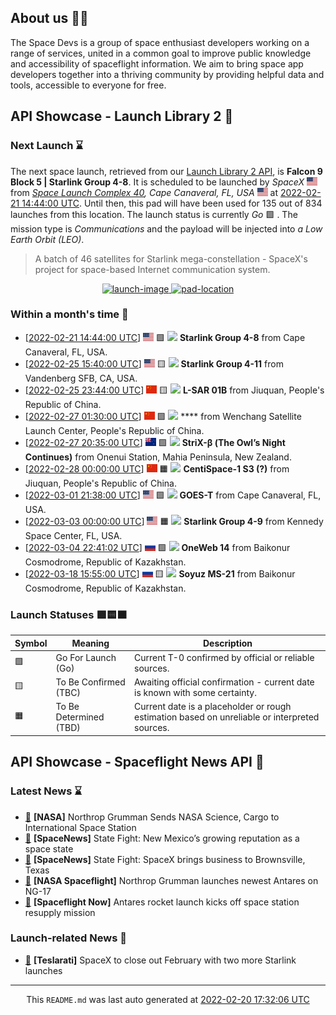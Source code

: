 ## About us 🧑‍🚀
The Space Devs is a group of space enthusiast developers working on a range of
services, united in a common goal to improve public knowledge and accessibility
of spaceflight information. We aim to bring space app developers together into a
thriving community by providing helpful data and tools, accessible to everyone
for free.

## API Showcase - Launch Library 2 🚀

### Next Launch ⌛
The next space launch, retrieved from our
<a href="https://thespacedevs.com/llapi">Launch Library 2 API</a>, is
**Falcon 9 Block 5 | Starlink Group 4-8**. It is scheduled to be launched by *SpaceX*
<img width="17" src="https://raw.githubusercontent.com/lipis/flag-icons/main/flags/4x3/us.svg" />
from *<a href="https://en.wikipedia.org/wiki/Cape_Canaveral_Air_Force_Station_Space_Launch_Complex_40">Space Launch Complex 40</a>, Cape Canaveral, FL, USA*
<img width="17" src="https://raw.githubusercontent.com/lipis/flag-icons/main/flags/4x3/us.svg" />
at <a href="https://www.timeanddate.com/worldclock/fixedtime.html?iso=20220221T144400">2022-02-21 14:44:00 UTC</a>.  Until
then, this pad will have been used for 135
out of 834 launches from this location. The launch status is currently
*Go* 🟩 . The mission type is
*Communications* and the payload will be injected
into *a Low Earth Orbit
(LEO)*.
<br>
<blockquote>
  A batch of 46 satellites for Starlink mega-constellation - SpaceX's project for space-based Internet communication system.
</blockquote>

<p float="left" align="center">
  <a href="https://en.wikipedia.org/wiki/Falcon_9" >
    <img alt="launch-image" height="200" src="https://spacelaunchnow-prod-east.nyc3.digitaloceanspaces.com/media/launch_images/falcon2520925_image_20220220104418.png" />
  </a>
  <a href="http://maps.google.com/maps?q=28.56194122,-80.57735736" >
    <img alt="pad-location" height="200" src="https://spacelaunchnow-prod-east.nyc3.digitaloceanspaces.com/media/launch_images/location_12_20200803142519.jpg"  />
  </a>
</p>

### Within a month's time 📅
- \[<a href="https://www.timeanddate.com/worldclock/fixedtime.html?iso=20220221T144400">2022-02-21 14:44:00 UTC</a>\]  <img width="17" src="https://raw.githubusercontent.com/lipis/flag-icons/main/flags/4x3/us.svg" /> 🟩  <a href="https://www.google.com/calendar/render?action=TEMPLATE&text=Falcon 9 Block 5 | Starlink Group 4-8&location=Cape Canaveral, FL, USA&dates=20220221T144400Z%2F20220221T144400Z"><img border="0" width="15" src="https://upload.wikimedia.org/wikipedia/commons/a/a5/Google_Calendar_icon_%282020%29.svg"></a> **Starlink Group 4-8** from Cape Canaveral, FL, USA.
- \[<a href="https://www.timeanddate.com/worldclock/fixedtime.html?iso=20220225T154000">2022-02-25 15:40:00 UTC</a>\]  <img width="17" src="https://raw.githubusercontent.com/lipis/flag-icons/main/flags/4x3/us.svg" /> 🟨  <a href="https://www.google.com/calendar/render?action=TEMPLATE&text=Falcon 9 Block 5 | Starlink Group 4-11&location=Vandenberg SFB, CA, USA&dates=20220225T154000Z%2F20220225T213700Z"><img border="0" width="15" src="https://upload.wikimedia.org/wikipedia/commons/a/a5/Google_Calendar_icon_%282020%29.svg"></a> **Starlink Group 4-11** from Vandenberg SFB, CA, USA.
- \[<a href="https://www.timeanddate.com/worldclock/fixedtime.html?iso=20220225T234400">2022-02-25 23:44:00 UTC</a>\]  <img width="17" src="https://raw.githubusercontent.com/lipis/flag-icons/main/flags/4x3/cn.svg" /> 🟨  <a href="https://www.google.com/calendar/render?action=TEMPLATE&text=Long March 4C | L-SAR 01B&location=Jiuquan, People&#x27;s Republic of China&dates=20220225T234400Z%2F20220225T234400Z"><img border="0" width="15" src="https://upload.wikimedia.org/wikipedia/commons/a/a5/Google_Calendar_icon_%282020%29.svg"></a> **L-SAR 01B** from Jiuquan, People's Republic of China.
- \[<a href="https://www.timeanddate.com/worldclock/fixedtime.html?iso=20220227T013000">2022-02-27 01:30:00 UTC</a>\]  <img width="17" src="https://raw.githubusercontent.com/lipis/flag-icons/main/flags/4x3/cn.svg" /> 🟩  <a href="https://www.google.com/calendar/render?action=TEMPLATE&text=Long March 8 (Core Only) | Hainan-1 to 4 and Others&location=Wenchang Satellite Launch Center, People&#x27;s Republic of China&dates=20220227T013000Z%2F20220227T063000Z"><img border="0" width="15" src="https://upload.wikimedia.org/wikipedia/commons/a/a5/Google_Calendar_icon_%282020%29.svg"></a> **** from Wenchang Satellite Launch Center, People's Republic of China.
- \[<a href="https://www.timeanddate.com/worldclock/fixedtime.html?iso=20220227T203500">2022-02-27 20:35:00 UTC</a>\]  <img width="17" src="https://raw.githubusercontent.com/lipis/flag-icons/main/flags/4x3/nz.svg" /> 🟩  <a href="https://www.google.com/calendar/render?action=TEMPLATE&text=Electron | The Owl’s Night Continues&location=Onenui Station, Mahia Peninsula, New Zealand&dates=20220227T203500Z%2F20220227T203500Z"><img border="0" width="15" src="https://upload.wikimedia.org/wikipedia/commons/a/a5/Google_Calendar_icon_%282020%29.svg"></a> **StriX-β (The Owl’s Night Continues)** from Onenui Station, Mahia Peninsula, New Zealand.
- \[<a href="https://www.timeanddate.com/worldclock/fixedtime.html?iso=20220228T000000">2022-02-28 00:00:00 UTC</a>\]  <img width="17" src="https://raw.githubusercontent.com/lipis/flag-icons/main/flags/4x3/cn.svg" /> 🟧  <a href="https://www.google.com/calendar/render?action=TEMPLATE&text=Kuaizhou 1A | CentiSpace-1 S3 (?)&location=Jiuquan, People&#x27;s Republic of China&dates=20220228T000000Z%2F20220228T000000Z"><img border="0" width="15" src="https://upload.wikimedia.org/wikipedia/commons/a/a5/Google_Calendar_icon_%282020%29.svg"></a> **CentiSpace-1 S3 (?)** from Jiuquan, People's Republic of China.
- \[<a href="https://www.timeanddate.com/worldclock/fixedtime.html?iso=20220301T213800">2022-03-01 21:38:00 UTC</a>\]  <img width="17" src="https://raw.githubusercontent.com/lipis/flag-icons/main/flags/4x3/us.svg" /> 🟩  <a href="https://www.google.com/calendar/render?action=TEMPLATE&text=Atlas V 541 | GOES-T&location=Cape Canaveral, FL, USA&dates=20220301T213800Z%2F20220301T233800Z"><img border="0" width="15" src="https://upload.wikimedia.org/wikipedia/commons/a/a5/Google_Calendar_icon_%282020%29.svg"></a> **GOES-T** from Cape Canaveral, FL, USA.
- \[<a href="https://www.timeanddate.com/worldclock/fixedtime.html?iso=20220303T000000">2022-03-03 00:00:00 UTC</a>\]  <img width="17" src="https://raw.githubusercontent.com/lipis/flag-icons/main/flags/4x3/us.svg" /> 🟧  <a href="https://www.google.com/calendar/render?action=TEMPLATE&text=Falcon 9 Block 5 | Starlink Group 4-9&location=Kennedy Space Center, FL, USA&dates=20220303T000000Z%2F20220303T000000Z"><img border="0" width="15" src="https://upload.wikimedia.org/wikipedia/commons/a/a5/Google_Calendar_icon_%282020%29.svg"></a> **Starlink Group 4-9** from Kennedy Space Center, FL, USA.
- \[<a href="https://www.timeanddate.com/worldclock/fixedtime.html?iso=20220304T224102">2022-03-04 22:41:02 UTC</a>\]  <img width="17" src="https://raw.githubusercontent.com/lipis/flag-icons/main/flags/4x3/ru.svg" /> 🟩  <a href="https://www.google.com/calendar/render?action=TEMPLATE&text=Soyuz 2.1b/Fregat-M | OneWeb 14&location=Baikonur Cosmodrome, Republic of Kazakhstan&dates=20220304T224102Z%2F20220304T224102Z"><img border="0" width="15" src="https://upload.wikimedia.org/wikipedia/commons/a/a5/Google_Calendar_icon_%282020%29.svg"></a> **OneWeb 14** from Baikonur Cosmodrome, Republic of Kazakhstan.
- \[<a href="https://www.timeanddate.com/worldclock/fixedtime.html?iso=20220318T155500">2022-03-18 15:55:00 UTC</a>\]  <img width="17" src="https://raw.githubusercontent.com/lipis/flag-icons/main/flags/4x3/ru.svg" /> 🟨  <a href="https://www.google.com/calendar/render?action=TEMPLATE&text=Soyuz 2.1a | Soyuz MS-21&location=Baikonur Cosmodrome, Republic of Kazakhstan&dates=20220318T155500Z%2F20220318T155500Z"><img border="0" width="15" src="https://upload.wikimedia.org/wikipedia/commons/a/a5/Google_Calendar_icon_%282020%29.svg"></a> **Soyuz MS-21** from Baikonur Cosmodrome, Republic of Kazakhstan.


### Launch Statuses 🟩🟨🟧
<p align="center">
    <table class="tg">
    <thead>
      <tr>
        <th class="tg-0pky">Symbol</th>
        <th class="tg-0pky">Meaning</th>
        <th class="tg-0pky">Description</th>
      </tr>
    </thead>
    <tbody>
      <tr>
        <td class="tg-0pky">🟩</td>
        <td class="tg-0pky">Go For Launch (Go)</td>
        <td class="tg-0pky">Current T-0 confirmed by official or reliable sources.</td>
      </tr>
      <tr>
        <td class="tg-0pky">🟨</td>
        <td class="tg-0pky">To Be Confirmed (TBC)</td>
        <td class="tg-0pky">Awaiting official confirmation - current date is known with some certainty.</td>
      </tr>
      <tr>
        <td class="tg-0pky">🟧</td>
        <td class="tg-0pky">To Be Determined (TBD)</td>
        <td class="tg-0pky">Current date is a placeholder or rough estimation based on unreliable or interpreted sources.</td>
      </tr>
    </tbody>
    </table>
</p>

## API Showcase - Spaceflight News API 📰

### Latest News ⌛
- <a href="http://www.nasa.gov/press-release/northrop-grumman-sends-nasa-science-cargo-to-international-space-station" >🔗</a> **[NASA]** Northrop Grumman Sends NASA Science, Cargo to International Space Station
- <a href="https://spacenews.com/state-fight-new-mexicos-growing-reputation-as-a-space-state/" >🔗</a> **[SpaceNews]** State Fight: New Mexico’s growing reputation as a space state
- <a href="https://spacenews.com/state-fight-spacex-brings-business-to-brownsville-texas/" >🔗</a> **[SpaceNews]** State Fight: SpaceX brings business to Brownsville, Texas
- <a href="https://www.nasaspaceflight.com/2022/02/antares-cygnus-ng-17/" >🔗</a> **[NASA Spaceflight]** Northrop Grumman launches newest Antares on NG-17
- <a href="https://spaceflightnow.com/2022/02/19/antares-rocket-launch-kicks-off-space-station-resupply-mission/" >🔗</a> **[Spaceflight Now]** Antares rocket launch kicks off space station resupply mission


### Launch-related News 🚀

- <a href="https://www.teslarati.com/spacex-february-2022-two-more-starlink-launches/" >🔗</a> **[Teslarati]** SpaceX to close out February with two more Starlink launches


<hr>
  <div align="center">
  This <code>README.md</code> was last auto generated at <a href="https://www.timeanddate.com/worldclock/fixedtime.html?iso=20220220T173206">2022-02-20 17:32:06 UTC</a>
  <br>
  <!-- <a href="https://medium.com/@g.h.garrett" target="_blank">Learn to add space launches to your profile here!</a> -->
</div>